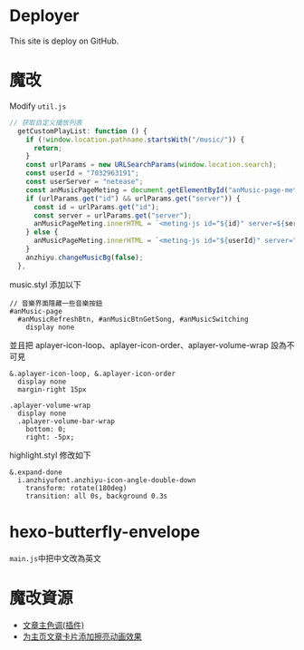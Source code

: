 # Deployer

This site is deploy on GitHub.

# 魔改

Modify `util.js`

```javascript
// 获取自定义播放列表
  getCustomPlayList: function () {
    if (!window.location.pathname.startsWith("/music/")) {
      return;
    }
    const urlParams = new URLSearchParams(window.location.search);
    const userId = "7032963191";
    const userServer = "netease";
    const anMusicPageMeting = document.getElementById("anMusic-page-meting");
    if (urlParams.get("id") && urlParams.get("server")) {
      const id = urlParams.get("id");
      const server = urlParams.get("server");
      anMusicPageMeting.innerHTML = `<meting-js id="${id}" server=${server} type="playlist" type="playlist" mutex="true" preload="auto" theme="var(--anzhiyu-main)" order="list" list-max-height="calc(100vh - 169px)!important"></meting-js>`;
    } else {
      anMusicPageMeting.innerHTML = `<meting-js id="${userId}" server="${userServer}" type="playlist" mutex="true" preload="auto" theme="var(--anzhiyu-main)" order="list" list-max-height="calc(100vh - 169px)!important"></meting-js>`;
    }
    anzhiyu.changeMusicBg(false);
  },
```

music.styl 添加以下

```stylus
// 音樂界面隱藏一些音樂按鈕
#anMusic-page
  #anMusicRefreshBtn, #anMusicBtnGetSong, #anMusicSwitching
    display none
```

並且把 aplayer-icon-loop、aplayer-icon-order、aplayer-volume-wrap 設為不可見

```stylus
&.aplayer-icon-loop, &.aplayer-icon-order
  display none
  margin-right 15px
```

```stylus
.aplayer-volume-wrap
  display none
  .aplayer-volume-bar-wrap
    bottom: 0;
    right: -5px;
```

highlight.styl 修改如下

```stylus
&.expand-done
  i.anzhiyufont.anzhiyu-icon-angle-double-down
    transform: rotate(180deg)
    transition: all 0s, background 0.3s
```

# hexo-butterfly-envelope

`main.js`中把中文改為英文

# 魔改資源

-   [文章主色调(插件)](https://www.naokuo.top/p/fb2f8d77.html)
-   [为主页文章卡片添加擦亮动画效果](https://blog.kouseki.cn/posts/dda6.html)
